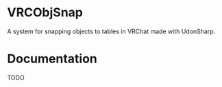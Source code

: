 # VRCObjSnap
A system for snapping objects to tables in VRChat made with UdonSharp.

# Documentation
TODO
